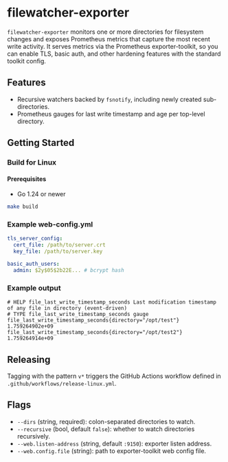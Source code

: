 # filewatcher-exporter

`filewatcher-exporter` monitors one or more directories for filesystem changes and exposes Prometheus metrics that capture the most recent write activity.
It serves metrics via the Prometheus exporter-toolkit, so you can enable TLS, basic auth, and other hardening features with the standard toolkit config.

## Features

- Recursive watchers backed by `fsnotify`, including newly created sub-directories.
- Prometheus gauges for last write timestamp and age per top-level directory.

## Getting Started

### Build for Linux

#### Prerequisites

- Go 1.24 or newer

```bash
make build
```

### Example web-config.yml

```yaml
tls_server_config:
  cert_file: /path/to/server.crt
  key_file: /path/to/server.key

basic_auth_users:
  admin: $2y$05$2b22E... # bcrypt hash
```

### Example output

```
# HELP file_last_write_timestamp_seconds Last modification timestamp of any file in directory (event-driven)
# TYPE file_last_write_timestamp_seconds gauge
file_last_write_timestamp_seconds{directory="/opt/test"} 1.759264902e+09
file_last_write_timestamp_seconds{directory="/opt/test2"} 1.759264914e+09
```

## Releasing

Tagging with the pattern `v*` triggers the GitHub Actions workflow defined in `.github/workflows/release-linux.yml`.

## Flags

- `--dirs` (string, required): colon-separated directories to watch.
- `--recursive` (bool, default `false`): whether to watch directories recursively.
- `--web.listen-address` (string, default `:9150`): exporter listen address.
- `--web.config.file` (string): path to exporter-toolkit web config file.
